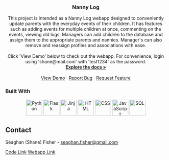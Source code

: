 <h3 align="center">Nanny Log</h3>

  <p align="center">
    This project is intended as a Nanny Log webapp designed to conveniently update parents with the everyday events of their children. It has features such as adding events for multiple children at once, commenting on the events, viewing old logs. Managers can add children to the database and assign them to the appropriate parents and nannies. Manager's can also remove and reassign profiles and associations with ease.
    <br>
    <br>
    Click 'View Demo' below to check out the webapp. For convenience, login using 'shane@mail.com' with 'test1234' as the password.
    <br>
    <a href="https://github.com/smdf95/Nanny-Log"><strong>Explore the docs »</strong></a>
    <br />
    <br />
    <a href="https://nanny-log.onrender.com">View Demo</a>
    ·
    <a href="https://github.com/smdf95/Nanny-Log/issues">Report Bug</a>
    ·
    <a href="https://github.com/smdf95/Nanny-Log/issues">Request Feature</a>
  </p>
</div>

### Built With
<div align="center">
  <img src="https://upload.wikimedia.org/wikipedia/commons/thumb/c/c3/Python-logo-notext.svg/1200px-Python-logo-notext.svg.png" alt="Python" height="50px" />
  <img src="https://d33wubrfki0l68.cloudfront.net/f56ad0f0dcecea5eefc91d3e7205190003158142/972e2/blog/python-api-deployment-rstudio-flask/flask.png" alt="Flask" height="50px" />
  <img src="https://upload.wikimedia.org/wikipedia/commons/thumb/8/87/Jinja_software_logo.svg/1200px-Jinja_software_logo.svg.png" alt="Jinja" height="50px" />
  <img src="https://rapidapi.com/blog/wp-content/uploads/2018/06/logo-2582748_640.png" alt="HTML" height="50px" />
  <img src="https://upload.wikimedia.org/wikipedia/commons/thumb/d/d5/CSS3_logo_and_wordmark.svg/1200px-CSS3_logo_and_wordmark.svg.png" alt="CSS" height="50px" />
  <img src="https://cms.azure.styava.dev/api/assets/styavacommunities/092f9741-4c89-4cd4-aac9-9b3ca76a2bf5/javascript-39395.png" alt="JavaScript" height="50px" />
  <img src="https://upload.wikimedia.org/wikipedia/commons/8/87/Sql_data_base_with_logo.png" alt="SQL" height="50px" />
</div>













<!-- CONTACT -->
## Contact

Séaghan (Shane) Fisher - seaghan.fisher@gmail.com

<a href="https://github.com/smdf95/Nanny-Log">Code Link</a>
<a href="https://nanny-log.onrender.com/">Webapp Link</a>





